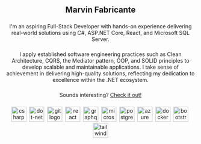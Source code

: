 <!--
**marbs605/marbs605** is a ✨ _special_ ✨ repository because its `README.md` (this file) appears on your GitHub profile.

Here are some ideas to get you started:

- 🔭 I’m currently working on ...
- 🌱 I’m currently learning ...
- 👯 I’m looking to collaborate on ...
- 🤔 I’m looking for help with ...
- 💬 Ask me about ...
- 📫 How to reach me: ...
- 😄 Pronouns: ...
- ⚡ Fun fact: ...
-->
<h2 align="center">Marvin Fabricante</h2>

###

<p align="center">I'm an aspiring Full-Stack Developer with hands-on experience delivering real-world solutions using C#, ASP.NET Core, React, and Microsoft SQL Server.</p>

###

<p align="center">I apply established software engineering practices such as Clean Architecture, CQRS, the Mediator pattern, OOP, and SOLID principles to develop scalable and maintainable applications. I take sense of achievement in delivering high-quality solutions, reflecting my dedication to excellence within the .NET ecosystem.</p>

###

<p align="center">Sounds interesting? <a href="https://ph.linkedin.com/in/marvin-fabricante-2405b9370">Check it out!</a></p>

###

<div align="center">
  <img src="https://skillicons.dev/icons?i=cs" height="40" alt="csharp logo"  />
  <img width="0" />
  <img src="https://skillicons.dev/icons?i=dotnet" height="40" alt="dot-net logo"  />
  <img width="0" />
  <img src="https://skillicons.dev/icons?i=git" height="40" alt="git logo"  />
  <img width="0" />
  <img src="https://skillicons.dev/icons?i=react" height="40" alt="react logo"  />
  <img width="0" />
  <img src="https://skillicons.dev/icons?i=graphql" height="40" alt="graphql logo"  />
  <img width="0" />
  <img src="https://cdn.jsdelivr.net/gh/devicons/devicon/icons/microsoftsqlserver/microsoftsqlserver-plain.svg" height="40" alt="microsoftsqlserver logo"  />
  <img width="0" />
  <img src="https://skillicons.dev/icons?i=postgres" height="40" alt="postgresql logo"  />
  <img width="0" />
  <img src="https://skillicons.dev/icons?i=azure" height="40" alt="azure logo"  />
  <img width="0" />
  <img src="https://skillicons.dev/icons?i=docker" height="40" alt="docker logo"  />
  <img width="0" />
  <img src="https://skillicons.dev/icons?i=bootstrap" height="40" alt="bootstrap logo"  />
  <img width="0" />
  <img src="https://skillicons.dev/icons?i=tailwind" height="40" alt="tailwindcss logo"  />
</div>

###
